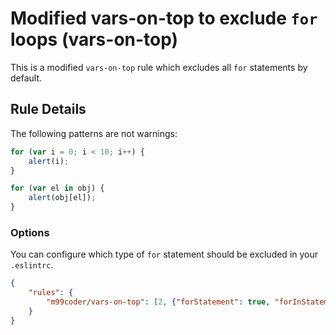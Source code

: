 # Modified vars-on-top to exclude `for` loops (vars-on-top)

This is a modified `vars-on-top` rule which excludes all `for` statements by default.


## Rule Details

The following patterns are not warnings:

```js
for (var i = 0; i < 10; i++) {
	alert(i);
}
```

```js
for (var el in obj) {
	alert(obj[el]);
}
```

### Options

You can configure which type of `for` statement should be excluded in your `.eslintrc`.

```json
{
	"rules": {
		"m99coder/vars-on-top": [2, {"forStatement": true, "forInStatement": false, "forOfStatement": false}]	
	}
}
```
